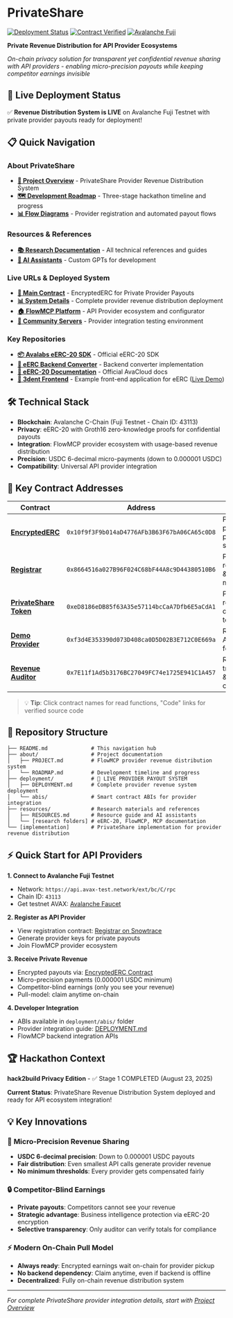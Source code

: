# PrivateShare

[![Deployment Status](https://img.shields.io/badge/Status-Live%20on%20Fuji-green)](https://testnet.snowtrace.io/address/0x10f9f3F9b014aD4776AFb3B63F67bA06CA65c0D8)
[![Contract Verified](https://img.shields.io/badge/Contract-Verified-blue)](https://testnet.snowtrace.io/address/0x10f9f3F9b014aD4776AFb3B63F67bA06CA65c0D8#code)
[![Avalanche Fuji](https://img.shields.io/badge/Network-Avalanche%20Fuji-red)](https://testnet.snowtrace.io/)

**Private Revenue Distribution for API Provider Ecosystems**

*On-chain privacy solution for transparent yet confidential revenue sharing with API providers - enabling micro-precision payouts while keeping competitor earnings invisible*

## 🚀 **Live Deployment Status**

✅ **Revenue Distribution System is LIVE** on Avalanche Fuji Testnet with private provider payouts ready for deployment!

## 📋 Quick Navigation

### About PrivateShare
- **[📖 Project Overview](about/PROJECT.md)** - PrivateShare Provider Revenue Distribution System
- **[🗺️ Development Roadmap](about/ROADMAP.md)** - Three-stage hackathon timeline and progress  
- **[📊 Flow Diagrams](about/USER_FLOW.md)** - Provider registration and automated payout flows

### Resources & References
- **[📚 Research Documentation](resources/RESOURCES.md)** - All technical references and guides
- **[🤖 AI Assistants](resources/RESOURCES.md#ai-assistants--tools)** - Custom GPTs for development

### Live URLs & Deployed System
- **[🔗 Main Contract](https://testnet.snowtrace.io/address/0x10f9f3F9b014aD4776AFb3B63F67bA06CA65c0D8)** - EncryptedERC for Private Provider Payouts
- **[📊 System Details](deployment/DEPLOYMENT.md)** - Complete provider revenue distribution deployment
- **[🏠 FlowMCP Platform](https://www.flowmcp.org)** - API Provider ecosystem and configurator  
- **[🧪 Community Servers](https://community.flowmcp.org)** - Provider integration testing environment

### Key Repositories
- **[📦 Avalabs eERC-20 SDK](https://github.com/ava-labs/ac-eerc-sdk)** - Official eERC-20 SDK
- **[🔄 eERC Backend Converter](https://github.com/alejandro99so/eerc-backend-converter)** - Backend converter implementation
- **[📖 eERC-20 Documentation](https://avacloud.gitbook.io/encrypted-erc)** - Official AvaCloud docs
- **[🎨 3dent Frontend](https://github.com/BeratOz01/3dent)** - Example front-end application for eERC ([Live Demo](https://www.3dent.xyz))

## 🛠️ Technical Stack

- **Blockchain**: Avalanche C-Chain (Fuji Testnet - Chain ID: 43113)
- **Privacy**: eERC-20 with Groth16 zero-knowledge proofs for confidential payouts
- **Integration**: FlowMCP provider ecosystem with usage-based revenue distribution
- **Precision**: USDC 6-decimal micro-payments (down to 0.000001 USDC)
- **Compatibility**: Universal API provider integration

## 📍 **Key Contract Addresses**

| Contract | Address | Purpose | Verified |
|----------|---------|---------|----------|
| **[EncryptedERC](https://testnet.snowtrace.io/address/0x10f9f3F9b014aD4776AFb3B63F67bA06CA65c0D8#readContract)** | `0x10f9f3F9b014aD4776AFb3B63F67bA06CA65c0D8` | Private provider payout system | ✅ [Code](https://testnet.snowtrace.io/address/0x10f9f3F9b014aD4776AFb3B63F67bA06CA65c0D8#code) |
| **[Registrar](https://testnet.snowtrace.io/address/0x8664516a027B96F024C68bF44A8c9D44380510B6#readContract)** | `0x8664516a027B96F024C68bF44A8c9D44380510B6` | Provider registration & key management | ✅ [Code](https://testnet.snowtrace.io/address/0x8664516a027B96F024C68bF44A8c9D44380510B6#code) |
| **[PrivateShare Token](https://testnet.snowtrace.io/address/0xeD8186eDB85f63A35e57114bcCaA7Dfb6E5aCdA1#readContract)** | `0xeD8186eDB85f63A35e57114bcCaA7Dfb6E5aCdA1` | PSHARE revenue distribution token | ✅ [Code](https://testnet.snowtrace.io/address/0xeD8186eDB85f63A35e57114bcCaA7Dfb6E5aCdA1#code) |
| **[Demo Provider](https://testnet.snowtrace.io/address/0xf3d4E353390d073D408ca0D5D02B3E712C0E669a)** | `0xf3d4E353390d073D408ca0D5D02B3E712C0E669a` | Registered API provider for testing | 👤 EOA |
| **[Revenue Auditor](https://testnet.snowtrace.io/address/0x7E11f1Ad5b3176BC27049FC74e1725E941C1A457)** | `0x7E11f1Ad5b3176BC27049FC74e1725E941C1A457` | Revenue transparency & compliance | 👤 EOA |

> 💡 **Tip**: Click contract names for read functions, "Code" links for verified source code

## 📁 Repository Structure

```
├── README.md              # This navigation hub  
├── about/                 # Project documentation
│   ├── PROJECT.md         # FlowMCP provider revenue distribution system
│   └── ROADMAP.md         # Development timeline and progress
├── deployment/            # 🚀 LIVE PROVIDER PAYOUT SYSTEM
│   ├── DEPLOYMENT.md      # Complete provider revenue system deployment
│   └── abis/              # Smart contract ABIs for provider integration  
├── resources/             # Research materials and references
│   ├── RESOURCES.md       # Resource guide and AI assistants
│   └── [research folders] # eERC-20, FlowMCP, MCP documentation
└── [implementation]       # PrivateShare implementation for provider revenue distribution
```

## ⚡ **Quick Start for API Providers**

**1. Connect to Avalanche Fuji Testnet**
- Network: `https://api.avax-test.network/ext/bc/C/rpc`
- Chain ID: `43113`  
- Get testnet AVAX: [Avalanche Faucet](https://faucet.avax.network/)

**2. Register as API Provider**
- View registration contract: [Registrar on Snowtrace](https://testnet.snowtrace.io/address/0x8664516a027B96F024C68bF44A8c9D44380510B6#readContract)
- Generate provider keys for private payouts
- Join FlowMCP provider ecosystem

**3. Receive Private Revenue**
- Encrypted payouts via: [EncryptedERC Contract](https://testnet.snowtrace.io/address/0x10f9f3F9b014aD4776AFb3B63F67bA06CA65c0D8#readContract)
- Micro-precision payments (0.000001 USDC minimum)
- Competitor-blind earnings (only you see your revenue)
- Pull-model: claim anytime on-chain

**4. Developer Integration**
- ABIs available in `deployment/abis/` folder
- Provider integration guide: [DEPLOYMENT.md](deployment/DEPLOYMENT.md)
- FlowMCP backend integration APIs

## 🏆 Hackathon Context

**hack2build Privacy Edition** - ✅ Stage 1 COMPLETED (August 23, 2025)

**Current Status**: PrivateShare Revenue Distribution System deployed and ready for API ecosystem integration!

## 💡 **Key Innovations**

### 🎯 **Micro-Precision Revenue Sharing**
- **USDC 6-decimal precision**: Down to 0.000001 USDC payouts
- **Fair distribution**: Even smallest API calls generate provider revenue
- **No minimum thresholds**: Every provider gets compensated fairly

### 🔒 **Competitor-Blind Earnings**  
- **Private payouts**: Competitors cannot see your revenue
- **Strategic advantage**: Business intelligence protection via eERC-20 encryption
- **Selective transparency**: Only auditor can verify totals for compliance

### ⚡ **Modern On-Chain Pull Model**
- **Always ready**: Encrypted earnings wait on-chain for provider pickup
- **No backend dependency**: Claim anytime, even if backend is offline  
- **Decentralized**: Fully on-chain revenue distribution system

---

*For complete PrivateShare provider integration details, start with [Project Overview](about/PROJECT.md)*